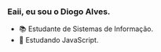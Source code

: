 ### Eaii, eu sou o Diogo Alves.


- 📚 Estudante de Sistemas de Informação.
- 📗 Estudando JavaScript.
